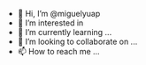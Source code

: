 - 👋 Hi, I’m @miguelyuap
- 👀 I’m interested in 
- 🌱 I’m currently learning ...
- 💞️ I’m looking to collaborate on ...
- 📫 How to reach me ...

<!---
miguelyuap/miguelyuap is a ✨ special ✨ repository because its `README.md` (this file) appears on your GitHub profile.
You can click the Preview link to take a look at your changes.
--->
